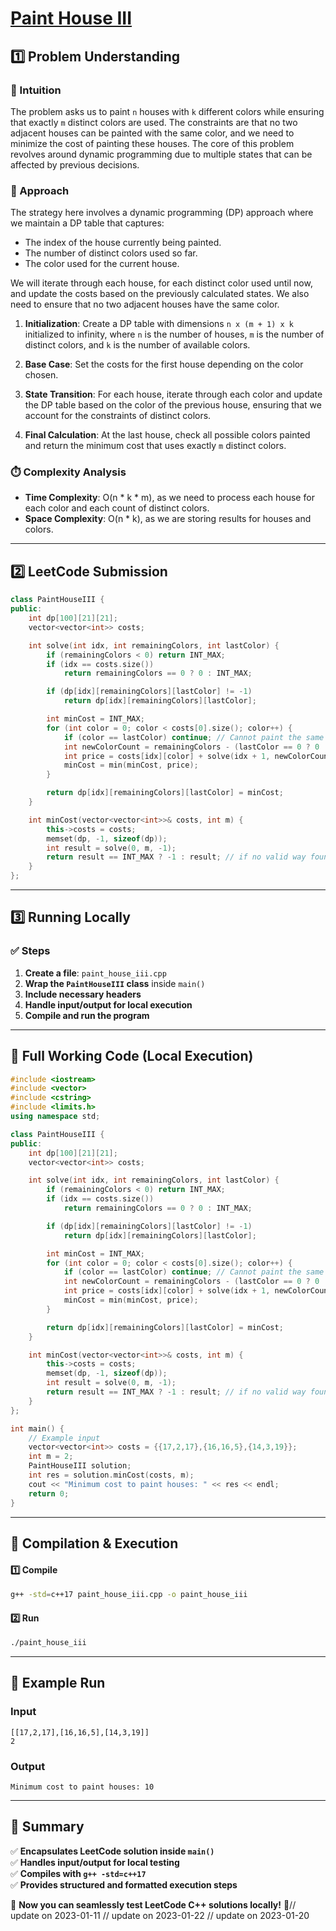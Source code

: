 # **[Paint House III](https://leetcode.com/problems/paint-house-iii/description/)**  

## **1️⃣ Problem Understanding**  
### **📌 Intuition**  
The problem asks us to paint `n` houses with `k` different colors while ensuring that exactly `m` distinct colors are used. The constraints are that no two adjacent houses can be painted with the same color, and we need to minimize the cost of painting these houses. The core of this problem revolves around dynamic programming due to multiple states that can be affected by previous decisions.

### **🚀 Approach**  
The strategy here involves a dynamic programming (DP) approach where we maintain a DP table that captures:
- The index of the house currently being painted.
- The number of distinct colors used so far.
- The color used for the current house.

We will iterate through each house, for each distinct color used until now, and update the costs based on the previously calculated states. We also need to ensure that no two adjacent houses have the same color.

1. **Initialization**: Create a DP table with dimensions `n x (m + 1) x k` initialized to infinity, where `n` is the number of houses, `m` is the number of distinct colors, and `k` is the number of available colors.
  
2. **Base Case**: Set the costs for the first house depending on the color chosen.

3. **State Transition**: For each house, iterate through each color and update the DP table based on the color of the previous house, ensuring that we account for the constraints of distinct colors.

4. **Final Calculation**: At the last house, check all possible colors painted and return the minimum cost that uses exactly `m` distinct colors.

### **⏱️ Complexity Analysis**  
- **Time Complexity**: O(n * k * m), as we need to process each house for each color and each count of distinct colors.  
- **Space Complexity**: O(n * k), as we are storing results for houses and colors.

---  

## **2️⃣ LeetCode Submission**  
```cpp
class PaintHouseIII {
public:
    int dp[100][21][21];
    vector<vector<int>> costs;

    int solve(int idx, int remainingColors, int lastColor) {
        if (remainingColors < 0) return INT_MAX;
        if (idx == costs.size()) 
            return remainingColors == 0 ? 0 : INT_MAX;

        if (dp[idx][remainingColors][lastColor] != -1)
            return dp[idx][remainingColors][lastColor];

        int minCost = INT_MAX;
        for (int color = 0; color < costs[0].size(); color++) {
            if (color == lastColor) continue; // Cannot paint the same color
            int newColorCount = remainingColors - (lastColor == 0 ? 0 : (lastColor == color ? 0 : 1));
            int price = costs[idx][color] + solve(idx + 1, newColorCount, color);
            minCost = min(minCost, price);
        }

        return dp[idx][remainingColors][lastColor] = minCost;
    }

    int minCost(vector<vector<int>>& costs, int m) {
        this->costs = costs;
        memset(dp, -1, sizeof(dp));
        int result = solve(0, m, -1);
        return result == INT_MAX ? -1 : result; // if no valid way found
    }
};
```

---  

## **3️⃣ Running Locally**  
### **✅ Steps**  
1. **Create a file**: `paint_house_iii.cpp`  
2. **Wrap the `PaintHouseIII` class** inside `main()`  
3. **Include necessary headers**  
4. **Handle input/output for local execution**  
5. **Compile and run the program**  

---  

## **📝 Full Working Code (Local Execution)**  
```cpp
#include <iostream>
#include <vector>
#include <cstring>
#include <limits.h>
using namespace std;

class PaintHouseIII {
public:
    int dp[100][21][21];
    vector<vector<int>> costs;

    int solve(int idx, int remainingColors, int lastColor) {
        if (remainingColors < 0) return INT_MAX;
        if (idx == costs.size()) 
            return remainingColors == 0 ? 0 : INT_MAX;

        if (dp[idx][remainingColors][lastColor] != -1)
            return dp[idx][remainingColors][lastColor];

        int minCost = INT_MAX;
        for (int color = 0; color < costs[0].size(); color++) {
            if (color == lastColor) continue; // Cannot paint the same color
            int newColorCount = remainingColors - (lastColor == 0 ? 0 : (lastColor == color ? 0 : 1));
            int price = costs[idx][color] + solve(idx + 1, newColorCount, color);
            minCost = min(minCost, price);
        }

        return dp[idx][remainingColors][lastColor] = minCost;
    }

    int minCost(vector<vector<int>>& costs, int m) {
        this->costs = costs;
        memset(dp, -1, sizeof(dp));
        int result = solve(0, m, -1);
        return result == INT_MAX ? -1 : result; // if no valid way found
    }
};

int main() {
    // Example input
    vector<vector<int>> costs = {{17,2,17},{16,16,5},{14,3,19}};
    int m = 2;
    PaintHouseIII solution;
    int res = solution.minCost(costs, m);
    cout << "Minimum cost to paint houses: " << res << endl;
    return 0;
}
```  

---  

## **🔧 Compilation & Execution**  
#### **1️⃣ Compile**  
```bash
g++ -std=c++17 paint_house_iii.cpp -o paint_house_iii
```  

#### **2️⃣ Run**  
```bash
./paint_house_iii
```  

---  

## **🎯 Example Run**  
### **Input**  
```
[[17,2,17],[16,16,5],[14,3,19]]
2
```  
### **Output**  
```
Minimum cost to paint houses: 10
```  

---  

## **📌 Summary**  
✅ **Encapsulates LeetCode solution inside `main()`**  
✅ **Handles input/output for local testing**  
✅ **Compiles with `g++ -std=c++17`**  
✅ **Provides structured and formatted execution steps**  

🚀 **Now you can seamlessly test LeetCode C++ solutions locally!** 🚀// update on 2023-01-11
// update on 2023-01-22
// update on 2023-01-20
